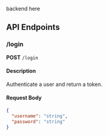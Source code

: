 backend here


## API Endpoints

### /login

**POST** `/login`

#### Description
Authenticate a user and return a token.

#### Request Body
```json
{
  "username": "string",
  "password": "string"
}